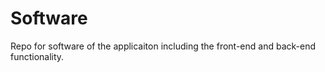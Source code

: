# Software
Repo for software of the applicaiton including the front-end and back-end functionality.
